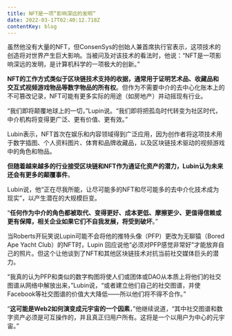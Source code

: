 ```yaml
---
title: NFT是一项“影响深远的发明”
date: 2022-03-17T02:40:12.718Z
contentKey: blog
---
```

虽然他没有大量的NFT，但ConsenSys的创始人兼首席执行官表示，这项技术的创造将对世界产生巨大影响。当被问及对该技术的看法时，他说：“NFT是一项影响深远的发明，是计算机科学的一项极大的创新。”

**NFT的工作方式类似于区块链技术支持的收据，通常用于证明艺术品、收藏品和交互式视频游戏物品等数字物品的所有权**。但作为不需要中介的去中心化账本上的不可篡改记录，NFT可能有更多实际的用途（如房地产）并动摇现有行业。

“我们即将颠覆地球上的一切，”Lupin说。“我们即将把孤岛时代转变为社区时代，中介机构将变得更广泛、更有价值、更有效。”

Lubin表示，NFT首次在娱乐和内容领域得到广泛应用，因为创作者将这项技术用于数字插图、个人资料图片、体育和品牌收藏品，以及区块链技术驱动的视频游戏中的角色和物品。

**但随着越来越多的行业接受区块链和NFT作为通证化资产的潜力，Lubin认为未来还会有更多的颠覆事件**。

Lubin说，他“正在尽我所能，让尽可能多的NFT和尽可能多的去中介化技术成为现实”，以产生潜在的大规模巨变。

“**任何作为中介的角色都被取代、变得更好、成本更低、摩擦更少、更值得信赖或更有保障，相关企业如果它们不自我发展，将受到破坏**。”

当Roberts开玩笑说Lupin可能不会将他的推特头像（PFP）更改为无聊猿（Bored Ape Yacht Club）的NFT时，Lupin 回应说他“必须对PFP感觉非常好”才能放弃自己的照片。但这个让他谈到了NFT和其他区块链技术对抗当前社交媒体巨头的潜力。

“我真的认为PFP和类似的数字构图将使人们或团体或DAO从本质上将他们的社交图谱从网络中解放出来，”Lubin说，“或者建立他们自己的社交图谱，并使Facebook等社交图谱的价值大大降低——所以他们将不得不合作。”

“**这可能是Web2如何演变成元宇宙的一个因素**，”他继续说道，“其中社交图谱和数字资产必须是可互操作的，并且真正归用户所有。这将是一个以用户为中心的元宇宙。”